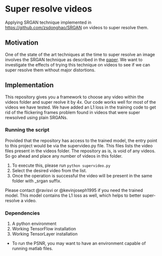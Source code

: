# Super resolve videos
Applying SRGAN technique implemented in https://github.com/zsdonghao/SRGAN on videos to super resolve them.

## Motivation
One of the state of the art techniques at the time to super resolve an image involves the SRGAN technique as described in the [paper](https://arxiv.org/pdf/1609.04802.pdf). We want to investigate the effects of trying this technique on videos to see if we can super resolve them without major distortions.

## Implementation
This repository gives you a framework to choose any video within the videos folder and super reolve it by 4x. Our code works well for most of the videos we have tested. We have added an L1 loss in the training code to get rid of the flickering frames problem found in videos that were super rewsolved using plain SRGANs. 

### Running the script
Provided that the repository has access to the trained model, the entry point to this project would be via the supervideo.py file. 
This files lists the video files present in the videos folder. The repository as is, is void of any videos. So go ahead and place any number of videos in this folder.

1. To execute this, please run `python supervideo.py`
2. Select the desired video from the list.
3. Once the operation is successful the video will be present in the same folder with _srgan suffix.

Please contact @ravisvi or @kevinjoseph1995 if you need the trained model. This model contains the L1 loss as well, which helps to better super-resolve a video. 

### Dependencies
1. A python environment
2. Working TensorFlow installation
3. Working TensorLayer installation

* To run the PSNR, you may want to have an environment capable of running matlab files.

